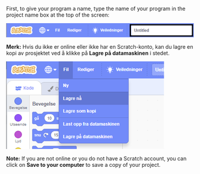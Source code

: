 First, to give your program a name, type the name of your program in the project name box at the top of the screen:

![skjermbilde](images/name-annotated.png)

**Merk:** Hvis du ikke er online eller ikke har en Scratch-konto, kan du lagre en kopi av prosjektet ved å klikke på **Lagre på datamaskinen** i stedet.

![Selecting 'Save now' in the 'File' menu.](images/save.png)

**Note:** If you are not online or you do not have a Scratch account, you can click on **Save to your computer** to save a copy of your project.
